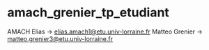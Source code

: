# amach_grenier_tp_etudiant

AMACH Elias -> elias.amach1@etu.univ-lorraine.fr
Matteo Grenier -> matteo.grenier3@etu.univ-lorraine.fr
